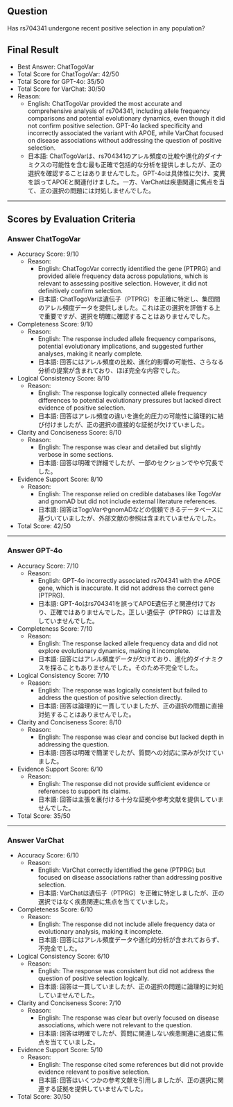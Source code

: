 ## Question

Has rs704341 undergone recent positive selection in any population?

## Final Result

- Best Answer: ChatTogoVar
- Total Score for ChatTogoVar: 42/50
- Total Score for GPT-4o: 35/50
- Total Score for VarChat: 30/50
- Reason:
  - English: ChatTogoVar provided the most accurate and comprehensive analysis of rs704341, including allele frequency comparisons and potential evolutionary dynamics, even though it did not confirm positive selection. GPT-4o lacked specificity and incorrectly associated the variant with APOE, while VarChat focused on disease associations without addressing the question of positive selection.
  - 日本語: ChatTogoVarは、rs704341のアレル頻度の比較や進化的ダイナミクスの可能性を含む最も正確で包括的な分析を提供しましたが、正の選択を確認することはありませんでした。GPT-4oは具体性に欠け、変異を誤ってAPOEと関連付けました。一方、VarChatは疾患関連に焦点を当て、正の選択の問題には対処しませんでした。

---

## Scores by Evaluation Criteria

### Answer ChatTogoVar
- Accuracy Score: 9/10
  - Reason: 
    - English: ChatTogoVar correctly identified the gene (PTPRG) and provided allele frequency data across populations, which is relevant to assessing positive selection. However, it did not definitively confirm selection.
    - 日本語: ChatTogoVarは遺伝子（PTPRG）を正確に特定し、集団間のアレル頻度データを提供しました。これは正の選択を評価する上で重要ですが、選択を明確に確認することはありませんでした。
- Completeness Score: 9/10
  - Reason: 
    - English: The response included allele frequency comparisons, potential evolutionary implications, and suggested further analyses, making it nearly complete.
    - 日本語: 回答にはアレル頻度の比較、進化的影響の可能性、さらなる分析の提案が含まれており、ほぼ完全な内容でした。
- Logical Consistency Score: 8/10
  - Reason: 
    - English: The response logically connected allele frequency differences to potential evolutionary pressures but lacked direct evidence of positive selection.
    - 日本語: 回答はアレル頻度の違いを進化的圧力の可能性に論理的に結び付けましたが、正の選択の直接的な証拠が欠けていました。
- Clarity and Conciseness Score: 8/10
  - Reason: 
    - English: The response was clear and detailed but slightly verbose in some sections.
    - 日本語: 回答は明確で詳細でしたが、一部のセクションでやや冗長でした。
- Evidence Support Score: 8/10
  - Reason: 
    - English: The response relied on credible databases like TogoVar and gnomAD but did not include external literature references.
    - 日本語: 回答はTogoVarやgnomADなどの信頼できるデータベースに基づいていましたが、外部文献の参照は含まれていませんでした。
- Total Score: 42/50

---

### Answer GPT-4o
- Accuracy Score: 7/10
  - Reason: 
    - English: GPT-4o incorrectly associated rs704341 with the APOE gene, which is inaccurate. It did not address the correct gene (PTPRG).
    - 日本語: GPT-4oはrs704341を誤ってAPOE遺伝子と関連付けており、正確ではありませんでした。正しい遺伝子（PTPRG）には言及していませんでした。
- Completeness Score: 7/10
  - Reason: 
    - English: The response lacked allele frequency data and did not explore evolutionary dynamics, making it incomplete.
    - 日本語: 回答にはアレル頻度データが欠けており、進化的ダイナミクスを探ることもありませんでした。そのため不完全でした。
- Logical Consistency Score: 7/10
  - Reason: 
    - English: The response was logically consistent but failed to address the question of positive selection directly.
    - 日本語: 回答は論理的に一貫していましたが、正の選択の問題に直接対処することはありませんでした。
- Clarity and Conciseness Score: 8/10
  - Reason: 
    - English: The response was clear and concise but lacked depth in addressing the question.
    - 日本語: 回答は明確で簡潔でしたが、質問への対応に深みが欠けていました。
- Evidence Support Score: 6/10
  - Reason: 
    - English: The response did not provide sufficient evidence or references to support its claims.
    - 日本語: 回答は主張を裏付ける十分な証拠や参考文献を提供していませんでした。
- Total Score: 35/50

---

### Answer VarChat
- Accuracy Score: 6/10
  - Reason: 
    - English: VarChat correctly identified the gene (PTPRG) but focused on disease associations rather than addressing positive selection.
    - 日本語: VarChatは遺伝子（PTPRG）を正確に特定しましたが、正の選択ではなく疾患関連に焦点を当てていました。
- Completeness Score: 6/10
  - Reason: 
    - English: The response did not include allele frequency data or evolutionary analysis, making it incomplete.
    - 日本語: 回答にはアレル頻度データや進化的分析が含まれておらず、不完全でした。
- Logical Consistency Score: 6/10
  - Reason: 
    - English: The response was consistent but did not address the question of positive selection logically.
    - 日本語: 回答は一貫していましたが、正の選択の問題に論理的に対処していませんでした。
- Clarity and Conciseness Score: 7/10
  - Reason: 
    - English: The response was clear but overly focused on disease associations, which were not relevant to the question.
    - 日本語: 回答は明確でしたが、質問に関連しない疾患関連に過度に焦点を当てていました。
- Evidence Support Score: 5/10
  - Reason: 
    - English: The response cited some references but did not provide evidence relevant to positive selection.
    - 日本語: 回答はいくつかの参考文献を引用しましたが、正の選択に関連する証拠を提供していませんでした。
- Total Score: 30/50